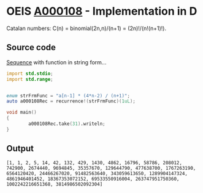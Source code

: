 # OEIS [A000108](https://oeis.org/A000108) - Implementation in D

Catalan numbers: C(n) = binomial(2n,n)/(n+1) = (2n)!/(n!(n+1)!).

## Source code

[Sequence](https://dlang.org/library/std/range/sequence.html) with function in string form...

```d
import std.stdio;
import std.range;


enum strFrmFunc = "a[n-1] * (4*n-2) / (n+1)";
auto a000108Rec = recurrence!(strFrmFunc)(1uL);

void main()
{
		a000108Rec.take(31).writeln;
}
```

## Output

```text
[1, 1, 2, 5, 14, 42, 132, 429, 1430, 4862, 16796, 58786, 208012, 742900, 2674440, 9694845, 35357670, 129644790, 477638700, 1767263190, 6564120420, 24466267020, 91482563640, 343059613650, 1289904147324, 4861946401452, 18367353072152, 69533550916004, 263747951750360, 1002242216651368, 3814986502092304]

```
